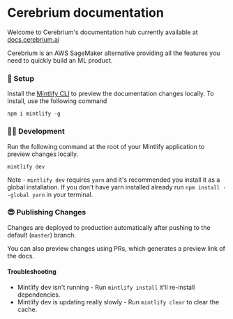 # Cerebrium documentation

Welcome to Cerebrium's documentation hub currently available at [docs.cerebrium.ai](https://docs.cerebrium.ai)

Cerebrium is an AWS SageMaker alternative providing all the features you need to quickly build an ML product.

### 🚀 Setup

Install the [Mintlify CLI](https://www.npmjs.com/package/mintlify) to preview the documentation changes locally. To
install, use the following command

```
npm i mintlify -g
```

### 👩‍💻 Development

Run the following command at the root of your Mintlify application to preview changes locally.

```
mintlify dev
```

Note - `mintlify dev` requires `yarn` and it's recommended you install it as a global installation. If you don't have
yarn installed already run `npm install --global yarn` in your terminal.

### 😎 Publishing Changes

Changes are deployed to production automatically after pushing to the default (`master`) branch.

You can also preview changes using PRs, which generates a preview link of the docs.

#### Troubleshooting

- Mintlify dev isn't running - Run `mintlify install` it'll re-install dependencies.
- Mintlify dev is updating really slowly - Run `mintlify clear` to clear the cache.
